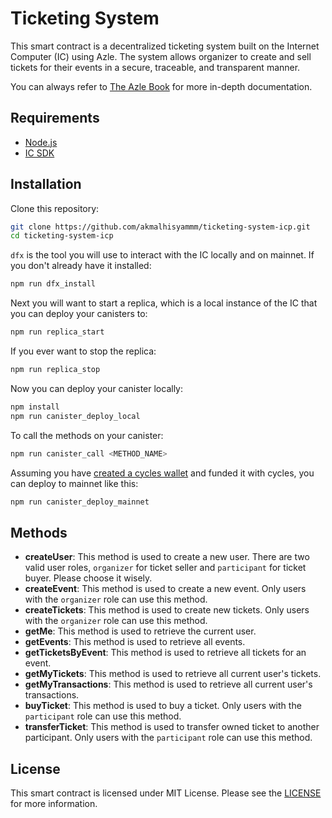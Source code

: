 # Ticketing System

This smart contract is a decentralized ticketing system built on the Internet Computer (IC) using Azle. The system allows organizer to create and sell tickets for their events in a secure, traceable, and transparent manner.

You can always refer to [The Azle Book](https://demergent-labs.github.io/azle/) for more in-depth documentation.

## Requirements

- [Node.js](https://nodejs.org/en/)
- [IC SDK](https://internetcomputer.org/docs/current/developer-docs/setup/quickstart)

## Installation

Clone this repository:

```bash
git clone https://github.com/akmalhisyammm/ticketing-system-icp.git
cd ticketing-system-icp
```

`dfx` is the tool you will use to interact with the IC locally and on mainnet. If you don't already have it installed:

```bash
npm run dfx_install
```

Next you will want to start a replica, which is a local instance of the IC that you can deploy your canisters to:

```bash
npm run replica_start
```

If you ever want to stop the replica:

```bash
npm run replica_stop
```

Now you can deploy your canister locally:

```bash
npm install
npm run canister_deploy_local
```

To call the methods on your canister:

```bash
npm run canister_call <METHOD_NAME>
```

Assuming you have [created a cycles wallet](https://internetcomputer.org/docs/current/developer-docs/quickstart/network-quickstart) and funded it with cycles, you can deploy to mainnet like this:

```bash
npm run canister_deploy_mainnet
```

## Methods

- **createUser**: This method is used to create a new user. There are two valid user roles, `organizer` for ticket seller and `participant` for ticket buyer. Please choose it wisely.
- **createEvent**: This method is used to create a new event. Only users with the `organizer` role can use this method.
- **createTickets**: This method is used to create new tickets. Only users with the `organizer` role can use this method.
- **getMe**: This method is used to retrieve the current user.
- **getEvents**: This method is used to retrieve all events.
- **getTicketsByEvent**: This method is used to retrieve all tickets for an event.
- **getMyTickets**: This method is used to retrieve all current user's tickets.
- **getMyTransactions**: This method is used to retrieve all current user's transactions.
- **buyTicket**: This method is used to buy a ticket. Only users with the `participant` role can use this method.
- **transferTicket**: This method is used to transfer owned ticket to another participant. Only users with the `participant` role can use this method.

## License

This smart contract is licensed under MIT License. Please see the [LICENSE](./LICENSE) for more information.
